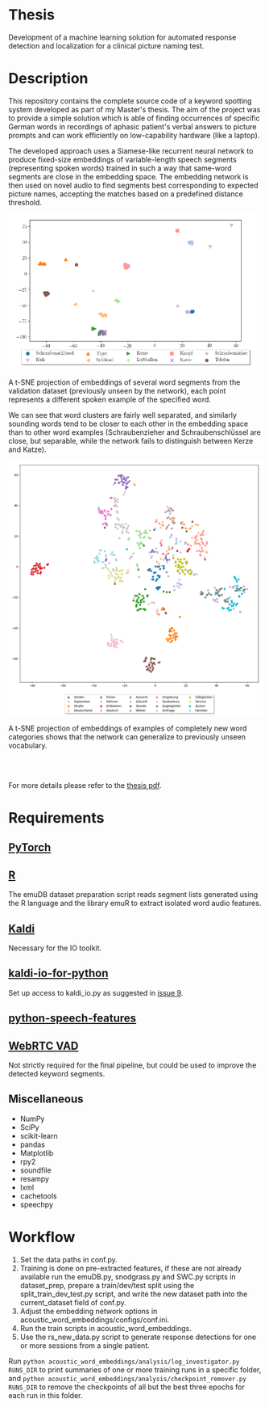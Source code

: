 # Thesis

Development of a machine learning solution for automated response detection and localization for a clinical picture naming test.

# Description

This repository contains the complete source code of a keyword spotting system developed as part of my Master's thesis.
The aim of the project was to provide a simple solution which is able of finding occurrences of specific German words in recordings
of aphasic patient's verbal answers to picture prompts and can work efficiently on low-capability hardware (like a laptop). 

The developed approach uses a Siamese-like recurrent neural network to produce fixed-size embeddings 
of variable-length speech segments (representing spoken words) trained in such a way that same-word segments are close in the embedding space.
The embedding network is then used on novel audio to find segments best corresponding to expected picture names, accepting the 
matches based on a predefined distance threshold. 

<p align="center">
    <img src='validation_words.png' alt='clusters of words from the validation dataset'/>
</p>
A t-SNE projection of embeddings of several word segments from the validation dataset (previously unseen by the network), 
each point represents a different spoken example of the specified word.  

We can see that word clusters are fairly well separated, and similarly sounding words tend to be closer to each other in the embedding space than to other word examples 
(Schraubenzieher and Schraubenschlüssel are close, but separable, while the network fails to distinguish between Kerze and Katze).  

<p align="center">
    <img src='new_words.png' alt='clusters of previously unseen word categories'/>
</p>
A t-SNE projection of embeddings of examples of completely new word categories shows that the network can generalize 
to previously unseen vocabulary.
  
<br> <br/>

For more details please refer to the [thesis pdf](Master's_thesis_Zhelo.pdf).

# Requirements

## [PyTorch](https://github.com/pytorch/pytorch)

## [R](https://www.r-project.org/)
The emuDB dataset preparation script reads segment lists generated
using the R language and the library emuR to extract isolated word audio features.

## [Kaldi](https://github.com/kaldi-asr/kaldi)
Necessary for the IO toolkit.

## [kaldi-io-for-python](https://github.com/vesis84/kaldi-io-for-python/)
Set up access to kaldi_io.py as suggested in 
[issue 9](https://github.com/vesis84/kaldi-io-for-python/issues/9).

## [python-speech-features](https://github.com/jameslyons/python_speech_features)

## [WebRTC VAD](https://github.com/wiseman/py-webrtcvad)
Not strictly required for the final pipeline, but could be used to improve the detected keyword segments.

## Miscellaneous
* NumPy 
* SciPy 
* scikit-learn 
* pandas
* Matplotlib
* rpy2 
* soundfile
* resampy
* lxml
* cachetools
* speechpy

# Workflow

1. Set the data paths in conf.py.
2. Training is done on pre-extracted features, if these are not already available run the emuDB.py,
snodgrass.py and SWC.py scripts in dataset_prep, prepare a train/dev/test split using the split_train_dev_test.py 
script, and write the new dataset path into the current_dataset field of conf.py.  
3. Adjust the embedding network options in acoustic_word_embeddings/configs/conf.ini.
4. Run the train scripts in acoustic_word_embeddings.
5. Use the rs_new_data.py script to generate response detections for one or more sessions from a single patient.

Run
`python acoustic_word_embeddings/analysis/log_investigator.py RUNS_DIR`
to print summaries of one or more training runs in a specific folder, and
`python acoustic_word_embeddings/analysis/checkpoint_remover.py RUNS_DIR`
to remove the checkpoints of all but the best three epochs for each run in this folder.
